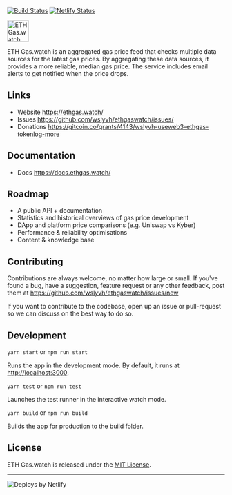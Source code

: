[![Build Status](https://travis-ci.org/wslyvh/ethgaswatch.svg?branch=master)](https://travis-ci.org/wslyvh/ethgaswatch)
[![Netlify Status](https://api.netlify.com/api/v1/badges/8fc9f40f-2488-470d-87b0-f41b38c76b2a/deploy-status)](https://app.netlify.com/sites/ethgaswatch/deploys) 


<img src="https://ethgas.watch/fuel.png" alt="ETH Gas.watch" width="50"/> 

ETH Gas.watch is an aggregated gas price feed that checks multiple data sources for the latest gas prices. By aggregating these data sources, it provides a more reliable, median gas price. The service includes email alerts to get notified when the price drops.

## Links
- Website https://ethgas.watch/
- Issues https://github.com/wslyvh/ethgaswatch/issues/
- Donations https://gitcoin.co/grants/4143/wslyvh-useweb3-ethgas-tokenlog-more

## Documentation 
- Docs https://docs.ethgas.watch/

## Roadmap 
- A public API + documentation
- Statistics and historical overviews of gas price development
- DApp and platform price comparisons (e.g. Uniswap vs Kyber)
- Performance & reliability optimisations 
- Content & knowledge base 

## Contributing
Contributions are always welcome, no matter how large or small. If you've found a bug, have a suggestion, feature request or any other feedback, post them at https://github.com/wslyvh/ethgaswatch/issues/new

If you want to contribute to the codebase, open up an issue or pull-request so we can discuss on the best way to do so. 

## Development 
`yarn start` or `npm run start`

Runs the app in the development mode. By default, it runs at [http://localhost:3000](http://localhost:3000).

`yarn test` or `npm run test`

Launches the test runner in the interactive watch mode.

`yarn build` or `npm run build`

Builds the app for production to the build folder.

## License

ETH Gas.watch is released under the [MIT License](https://opensource.org/licenses/MIT).

---

![Deploys by Netlify](https://www.netlify.com/img/global/badges/netlify-color-accent.svg)